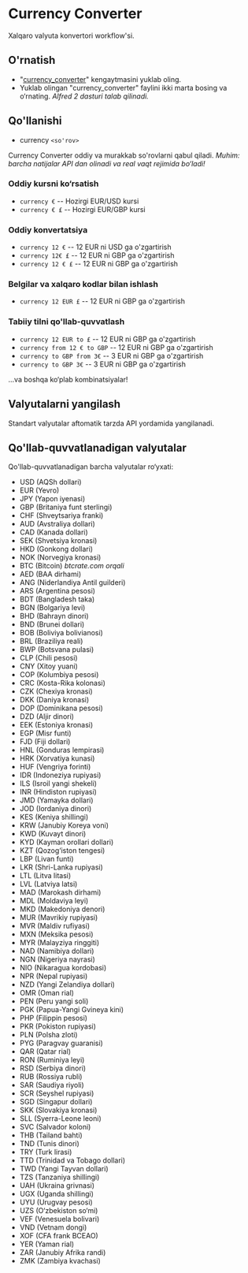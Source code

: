 Currency Converter 
============

Xalqaro valyuta konvertori workflow'si.


O'rnatish
----------------

- "[currency_converter](https://github.com/Javohir4401/currency_converter.git)" kengaytmasini yuklab oling.
- Yuklab olingan "currency_converter" faylini ikki marta bosing va o‘rnating.
*Alfred 2 dasturi talab qilinadi.*

Qo'llanishi
----------------

- currency `<so'rov>`

Currency Converter oddiy va murakkab so'rovlarni qabul qiladi.
*Muhim: barcha natijalar API dan olinadi va real vaqt rejimida bo‘ladi!*

### Oddiy kursni ko‘rsatish
 * `currency €` -- Hozirgi EUR/USD kursi
 * `currency € £` -- Hozirgi EUR/GBP kursi

### Oddiy konvertatsiya
 * `currency 12 €` -- 12 EUR ni USD ga o'zgartirish
 * `currency 12€ £` -- 12 EUR ni GBP ga o'zgartirish
 * `currency 12 € £` -- 12 EUR ni GBP ga o'zgartirish

### Belgilar va xalqaro kodlar bilan ishlash
 * `currency 12 EUR £` -- 12 EUR ni GBP ga o'zgartirish

### Tabiiy tilni qo'llab-quvvatlash
  * `currency 12 EUR to £` -- 12 EUR ni GBP ga o'zgartirish
  * `currency from 12 € to GBP` -- 12 EUR ni GBP ga o'zgartirish
  * `currency to GBP from 3€` -- 3 EUR ni GBP ga o'zgartirish
  * `currency to GBP 3€` -- 3 EUR ni GBP ga o'zgartirish

...va boshqa ko‘plab kombinatsiyalar!

Valyutalarni yangilash
----------------

Standart valyutalar aftomatik tarzda API yordamida yangilanadi.

Qo'llab-quvvatlanadigan valyutalar
----------------

Qo'llab-quvvatlanadigan barcha valyutalar ro‘yxati:
- USD (AQSh dollari)
- EUR (Yevro)
- JPY (Yapon iyenasi)
- GBP (Britaniya funt sterlingi)
- CHF (Shveytsariya franki)
- AUD (Avstraliya dollari)
- CAD (Kanada dollari)
- SEK (Shvetsiya kronasi)
- HKD (Gonkong dollari)
- NOK (Norvegiya kronasi)
- BTC (Bitcoin) *btcrate.com orqali*
- AED (BAA dirhami)
- ANG (Niderlandiya Antil guilderi)
- ARS (Argentina pesosi)
- BDT (Bangladesh taka)
- BGN (Bolgariya levi)
- BHD (Bahrayn dinori)
- BND (Brunei dollari)
- BOB (Boliviya bolivianosi)
- BRL (Braziliya reali)
- BWP (Botsvana pulasi)
- CLP (Chili pesosi)
- CNY (Xitoy yuani)
- COP (Kolumbiya pesosi)
- CRC (Kosta-Rika kolonasi)
- CZK (Chexiya kronasi)
- DKK (Daniya kronasi)
- DOP (Dominikana pesosi)
- DZD (Aljir dinori)
- EEK (Estoniya kronasi)
- EGP (Misr funti)
- FJD (Fiji dollari)
- HNL (Gonduras lempirasi)
- HRK (Xorvatiya kunasi)
- HUF (Vengriya forinti)
- IDR (Indoneziya rupiyasi)
- ILS (Isroil yangi shekeli)
- INR (Hindiston rupiyasi)
- JMD (Yamayka dollari)
- JOD (Iordaniya dinori)
- KES (Keniya shillingi)
- KRW (Janubiy Koreya voni)
- KWD (Kuvayt dinori)
- KYD (Kayman orollari dollari)
- KZT (Qozog‘iston tengesi)
- LBP (Livan funti)
- LKR (Shri-Lanka rupiyasi)
- LTL (Litva litasi)
- LVL (Latviya latsi)
- MAD (Marokash dirhami)
- MDL (Moldaviya leyi)
- MKD (Makedoniya denori)
- MUR (Mavrikiy rupiyasi)
- MVR (Maldiv rufiyasi)
- MXN (Meksika pesosi)
- MYR (Malayziya ringgiti)
- NAD (Namibiya dollari)
- NGN (Nigeriya nayrasi)
- NIO (Nikaragua kordobasi)
- NPR (Nepal rupiyasi)
- NZD (Yangi Zelandiya dollari)
- OMR (Oman rial)
- PEN (Peru yangi soli)
- PGK (Papua-Yangi Gvineya kini)
- PHP (Filippin pesosi)
- PKR (Pokiston rupiyasi)
- PLN (Polsha zloti)
- PYG (Paragvay guaranisi)
- QAR (Qatar rial)
- RON (Ruminiya leyi)
- RSD (Serbiya dinori)
- RUB (Rossiya rubli)
- SAR (Saudiya riyoli)
- SCR (Seyshel rupiyasi)
- SGD (Singapur dollari)
- SKK (Slovakiya kronasi)
- SLL (Syerra-Leone leoni)
- SVC (Salvador koloni)
- THB (Tailand bahti)
- TND (Tunis dinori)
- TRY (Turk lirasi)
- TTD (Trinidad va Tobago dollari)
- TWD (Yangi Tayvan dollari)
- TZS (Tanzaniya shillingi)
- UAH (Ukraina grivnasi)
- UGX (Uganda shillingi)
- UYU (Urugvay pesosi)
- UZS (O‘zbekiston so‘mi)
- VEF (Venesuela bolivari)
- VND (Vetnam dongi)
- XOF (CFA frank BCEAO)
- YER (Yaman rial)
- ZAR (Janubiy Afrika randi)
- ZMK (Zambiya kvachasi)
